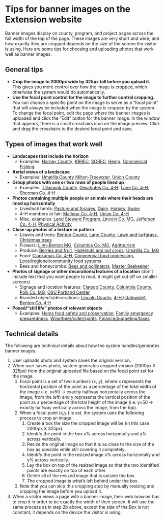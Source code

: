# Tips for banner images on the Extension website

Banner images display on county, program, and project pages across the full width of the top of the page. These images are very short and wide, and how exactly they are cropped depends on the size of the screen the visitor is using. Here are some tips for choosing and uploading photos that work well as banner images.

## General tips

  - **Crop the image to 2000px wide by 325px tall before you upload it.** This gives you more control over how the image is cropped, which otherwise the system would do automatically.
  - **Use the focal point control for the image to further control cropping.** You can choose a specific point on the image to serve as a “focal point” that will always be included when the image is cropped by the system. To change the focal point, edit the page where the banner images is uploaded and click the “Edit” button for the banner image. In the window that appears, there is a small crosshairs icon on the image preview. Click and drag the crosshairs to the desired focal point and save.

## Types of images that work well

- **Landscapes that include the horizon**
    - Examples: [Harney County](https://extension.oregonstate.edu/harney), [KBREC](https://extension.oregonstate.edu/kbrec), [SOREC](https://extension.oregonstate.edu/sorec), [Hemp](https://extension.oregonstate.edu/crop-production/hemp), [Commercial Fishing](https://extension.oregonstate.edu/animals-livestock/fishing)
- **Aerial views of a landscape**
    - Examples: [Umatilla County Milton-Freewater](https://extension.oregonstate.edu/umatilla-mf), [Union County](https://extension.oregonstate.edu/union)
- **Group photos with one or two rows of people lined up**
    - Examples: [Tillamook County](https://extension.oregonstate.edu/tillamook), [Deschutes Co. 4-H](https://extension.oregonstate.edu/4h/deschutes), [Lane Co. 4-H](https://extension.oregonstate.edu/4h/lane), [Sherman Co. 4-H](https://extension.oregonstate.edu/4h/sherman)
- **Photos containing multiple people or animals where their heads are lined up horizontally**
    - Livestock herds: [Pasture and forages](https://extension.oregonstate.edu/crop-production/pastures-forages), [Dairy](https://extension.oregonstate.edu/animals-livestock/dairy), [Horses](https://extension.oregonstate.edu/animals-livestock/horses),  [Swine](https://extension.oregonstate.edu/animals-livestock/swine)
    - 4-H members at fair: [Malheur Co. 4-H](https://extension.oregonstate.edu/4h/malheur), [Union Co. 4-H](https://extension.oregonstate.edu/4h/union)
    - Misc. examples: [Land Steward Program](https://extension.oregonstate.edu/land-steward), [Lincoln Co. MG](https://extension.oregonstate.edu/mg/lincoln), [Jefferson Co. 4-H](https://extension.oregonstate.edu/4h/jefferson), [Physical Activity](https://extension.oregonstate.edu/families-health/physical-activity)
- **Close-up photos of a texture or pattern**
    - Leaves and trees: [Benton County](https://extension.oregonstate.edu/benton), [Lane County](https://extension.oregonstate.edu/lane),  [Lawn and turfgrass](https://extension.oregonstate.edu/gardening/lawn), [Christmas trees](https://extension.oregonstate.edu/forests/christmas-trees)
    - Flowers:  [Linn-Benton MG](https://extension.oregonstate.edu/mg/linn-benton), [Columbia Co. MG](https://extension.oregonstate.edu/mg/columbia), [Agritourism](https://extension.oregonstate.edu/community-vitality/agritourism)
    - Produce: [Berries and fruit](https://extension.oregonstate.edu/gardening/berries-fruit), [Hazelnuts and nut crops](https://extension.oregonstate.edu/crop-production/nuts), [Umatilla Co. MG](https://extension.oregonstate.edu/mg/umatilla)
    - Food: [Clackamas Co. 4-H](https://extension.oregonstate.edu/4h/clackamas), [Commercial food processing](https://extension.oregonstate.edu/food/processing),  [Local/regional/community food systems](https://extension.oregonstate.edu/food/food-systems)
    - Bees and honeycombs: [Bees and pollinators](https://extension.oregonstate.edu/gardening/pollinators), [Master Beekeeper](https://extension.oregonstate.edu/mb)
- **Photos of signage or other decorations/features of a location** (don’t include text that you want people to read, it might get cut off on smaller screens)
    - Signage and location features: [Clatsop County](https://extension.oregonstate.edu/clatsop), [Columbia County](https://extension.oregonstate.edu/columbia), [Polk Co. MG](https://extension.oregonstate.edu/mg/polk), [OSU Portland Center](https://extension.oregonstate.edu/portland-center)
    - Branded objects/decorations: [Lincoln County](https://extension.oregonstate.edu/lincoln), [4-H (statewide)](https://extension.oregonstate.edu/4h), [Benton Co. 4-H](https://extension.oregonstate.edu/4h/benton)
- **Posed/“still life” photos of relevant objects**
    - Examples: [Home food safety and preservation](https://extension.oregonstate.edu/mfp), [Family emergency preparedness](https://extension.oregonstate.edu/families-health/emergency-prep), [Wine/beer/cider/spirits](https://extension.oregonstate.edu/food/wine-beer), [Finance/budgeting/taxes](https://extension.oregonstate.edu/business-economics/finance)

## Technical details

The following are technical details about how the system handles/generates banner images.

1.	User uploads photo and system saves the original version.
2.	When user saves photo, system generates cropped version (2000px X 325px) from the original uploaded file based on the focal point set for the image.
    1.	Focal point is a set of two numbers (x, y), where x represents the horizontal position of the point as a percentage of the total width of the image (i.e. x=50 -> exactly halfway horizontally across the image, from the left) and y represents the vertical position of the point as a percentage of the total height of the image (i.e. y=50 -> exactly halfway vertically across the image, from the top).
    2.	When a focal point (x,y ) is set, the system uses the following process to crop an image:
        1.	Create a box the size the cropped image will be (in this case 2000px X 325px).
        2.	Identify the point in the box x% across horizontally and y% across vertically.
        3.	Resize the original image so that it is as close to the size of the box as possible while still covering it completely.
        4.	Identify the point in the resized image x% across horizontally and y% across vertically.
        5.	Lay the box on top of the resized image so that the two identified points are exactly on top of each other.
        6.	Delete all of the resized image that is outside the box.
        7.	The cropped image is what’s left behind under the box.
    3.	Note that you can skip this cropping step by manually resizing and cropping the image before you upload it.
3.	When a visitor views a page with a banner image, their web browser has to crop it in order to be exactly the width of their screen. It will use the same process as in step 2b above, except the size of the Box is not constant, it depends on the device the visitor is using.
